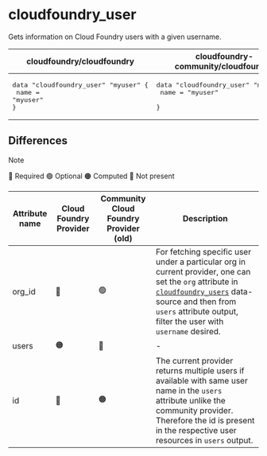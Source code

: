 # cloudfoundry_user

Gets information on Cloud Foundry users with a given username.

| cloudfoundry/cloudfoundry | cloudfoundry-community/cloudfoundry |
| -- | -- |
| <pre>data "cloudfoundry_user" "myuser" {</br>  name = "myuser"</br>}</br></pre>|<pre>data "cloudfoundry_user" "myuser" {</br>    name = "myuser"    </br>}</br></pre> |  

## Differences

> [!NOTE]  
> 🔵 Required  🟢 Optional 🟠 Computed  🔴 Not present

| Attribute name | Cloud Foundry Provider|  Community Cloud Foundry Provider (old) | Description |
| --- | --- | --- | --- |
| org_id | 🔴 | 🟢 | For fetching specific user under a particular org in current provider, one can set the `org` attribute in [`cloudfoundry_users`](/docs/data-sources/users.md) data-source and then from `users` attribute output, filter the user with `username` desired. |
| users | 🟠 | 🔴 | - |
| id | 🔴 | 🟠 |  The current provider returns multiple users if available with same user name in the `users` attribute unlike the community provider. Therefore the id is present in the respective user resources in `users` output. |
